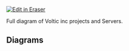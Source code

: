 <p><a target="_blank" href="https://app.eraser.io/workspace/jkOgY80iABPRGRO138TD" id="edit-in-eraser-github-link"><img alt="Edit in Eraser" src="https://firebasestorage.googleapis.com/v0/b/second-petal-295822.appspot.com/o/images%2Fgithub%2FOpen%20in%20Eraser.svg?alt=media&amp;token=968381c8-a7e7-472a-8ed6-4a6626da5501"></a></p>

Full diagram of Voltic inc projects and Servers.


<!-- eraser-additional-content -->
## Diagrams
<!-- eraser-additional-files -->
<a href="/Diagram-Voltic Inc. Teams and Projects Flow Chart-1.eraserdiagram" data-element-id="VDIs_YVAEBz6_7X86ZURI"><img src="undefined" alt="" data-element-id="VDIs_YVAEBz6_7X86ZURI" /></a>
<!-- end-eraser-additional-files -->
<!-- end-eraser-additional-content -->
<!--- Eraser file: https://app.eraser.io/workspace/jkOgY80iABPRGRO138TD --->